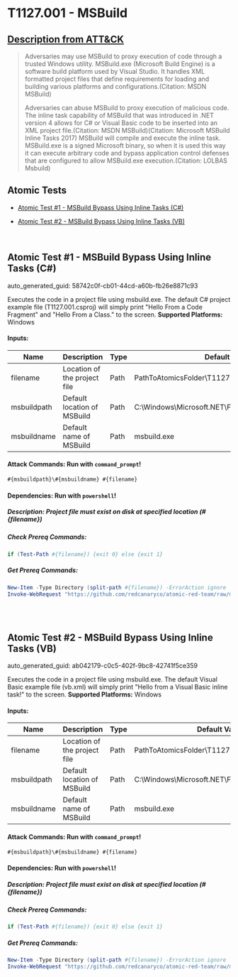 # T1127.001 - MSBuild
## [Description from ATT&CK](https://attack.mitre.org/techniques/T1127/001)
<blockquote>Adversaries may use MSBuild to proxy execution of code through a trusted Windows utility. MSBuild.exe (Microsoft Build Engine) is a software build platform used by Visual Studio. It handles XML formatted project files that define requirements for loading and building various platforms and configurations.(Citation: MSDN MSBuild)

Adversaries can abuse MSBuild to proxy execution of malicious code. The inline task capability of MSBuild that was introduced in .NET version 4 allows for C# or Visual Basic code to be inserted into an XML project file.(Citation: MSDN MSBuild)(Citation: Microsoft MSBuild Inline Tasks 2017) MSBuild will compile and execute the inline task. MSBuild.exe is a signed Microsoft binary, so when it is used this way it can execute arbitrary code and bypass application control defenses that are configured to allow MSBuild.exe execution.(Citation: LOLBAS Msbuild)</blockquote>

## Atomic Tests

- [Atomic Test #1 - MSBuild Bypass Using Inline Tasks (C#)](#atomic-test-1---msbuild-bypass-using-inline-tasks-c)

- [Atomic Test #2 - MSBuild Bypass Using Inline Tasks (VB)](#atomic-test-2---msbuild-bypass-using-inline-tasks-vb)


<br/>

## Atomic Test #1 - MSBuild Bypass Using Inline Tasks (C#)

auto_generated_guid: 58742c0f-cb01-44cd-a60b-fb26e8871c93

Executes the code in a project file using msbuild.exe. The default C# project example file (T1127.001.csproj) will simply print "Hello From a Code Fragment" and "Hello From a Class." to the screen.
**Supported Platforms:** Windows




#### Inputs:
| Name | Description | Type | Default Value |
|------|-------------|------|---------------|
| filename | Location of the project file | Path | PathToAtomicsFolder&#92;T1127.001&#92;src&#92;T1127.001.csproj|
| msbuildpath | Default location of MSBuild | Path | C:&#92;Windows&#92;Microsoft.NET&#92;Framework&#92;v4.0.30319|
| msbuildname | Default name of MSBuild | Path | msbuild.exe|


#### Attack Commands: Run with `command_prompt`! 


```cmd
#{msbuildpath}\#{msbuildname} #{filename}
```




#### Dependencies:  Run with `powershell`!
##### Description: Project file must exist on disk at specified location (#{filename})
##### Check Prereq Commands:
```powershell
if (Test-Path #{filename}) {exit 0} else {exit 1}
```
##### Get Prereq Commands:
```powershell
New-Item -Type Directory (split-path #{filename}) -ErrorAction ignore | Out-Null
Invoke-WebRequest "https://github.com/redcanaryco/atomic-red-team/raw/master/atomics/T1127.001/src/T1127.001.csproj" -OutFile "#{filename}"
```




<br/>
<br/>

## Atomic Test #2 - MSBuild Bypass Using Inline Tasks (VB)

auto_generated_guid: ab042179-c0c5-402f-9bc8-42741f5ce359

Executes the code in a project file using msbuild.exe. The default Visual Basic example file (vb.xml) will simply print "Hello from a Visual Basic inline task!" to the screen.
**Supported Platforms:** Windows




#### Inputs:
| Name | Description | Type | Default Value |
|------|-------------|------|---------------|
| filename | Location of the project file | Path | PathToAtomicsFolder&#92;T1127.001&#92;src&#92;vb.xml|
| msbuildpath | Default location of MSBuild | Path | C:&#92;Windows&#92;Microsoft.NET&#92;Framework&#92;v4.0.30319|
| msbuildname | Default name of MSBuild | Path | msbuild.exe|


#### Attack Commands: Run with `command_prompt`! 


```cmd
#{msbuildpath}\#{msbuildname} #{filename}
```




#### Dependencies:  Run with `powershell`!
##### Description: Project file must exist on disk at specified location (#{filename})
##### Check Prereq Commands:
```powershell
if (Test-Path #{filename}) {exit 0} else {exit 1}
```
##### Get Prereq Commands:
```powershell
New-Item -Type Directory (split-path #{filename}) -ErrorAction ignore | Out-Null
Invoke-WebRequest "https://github.com/redcanaryco/atomic-red-team/raw/master/atomics/T1127.001/src/vb.xml" -OutFile "#{filename}"
```




<br/>
